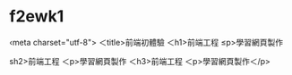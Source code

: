# f2ewk1
<!DOCTYPE html> 
<html>
<head> ‹meta charset="utf-8">
＜title>前端初體驗</title>
</head> <bodv>
＜h1>前端工程</h1>
≤p>學習網頁製作</p>
sh2>前端工程</h2>
＜p>學習網頁製作</>
＜h3>前端工程</h3>
＜p>學習網頁製作＜/p>
</body> </html>

